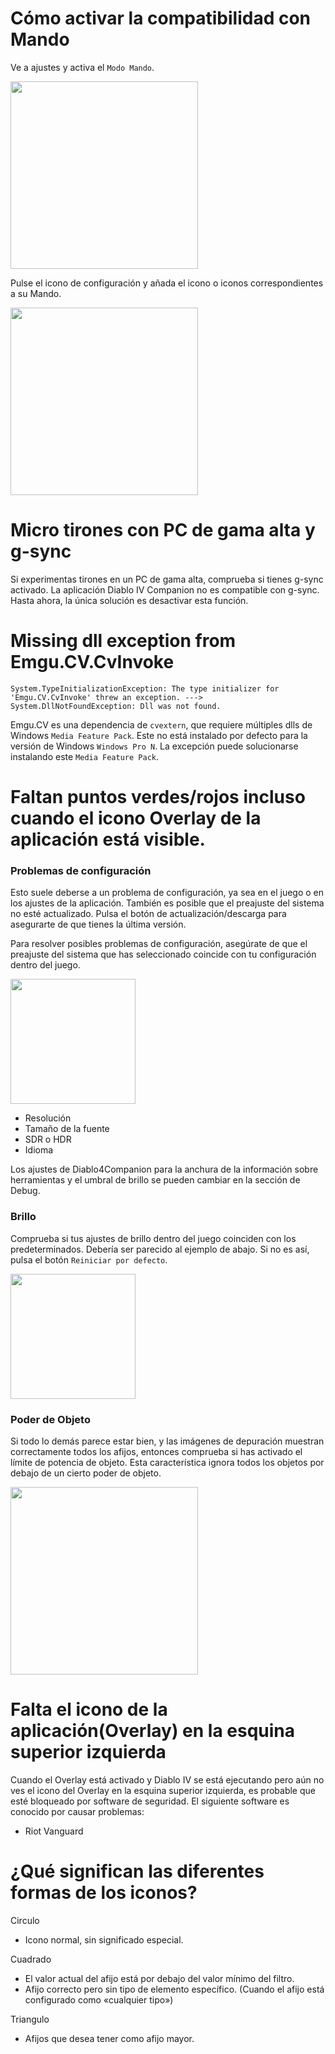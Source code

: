 # Cómo activar la compatibilidad con Mando

Ve a ajustes y activa el `Modo Mando`.

<img src="https://github.com/josdemmers/Diablo4Companion/assets/8627157/385a61ab-fb31-485b-83cf-86d02d352350" height="300">

Pulse el icono de configuración y añada el icono o iconos correspondientes a su Mando.

<img src="https://github.com/josdemmers/Diablo4Companion/assets/8627157/9bc013f7-d385-4f2c-a235-08eaa644901b" height="300">

# Micro tirones con PC de gama alta y g-sync

Si experimentas tirones en un PC de gama alta, comprueba si tienes g-sync activado.
La aplicación Diablo IV Companion no es compatible con g-sync. Hasta ahora, la única solución es desactivar esta función.

# Missing dll exception from Emgu.CV.CvInvoke

`System.TypeInitializationException: The type initializer for 'Emgu.CV.CvInvoke' threw an exception.
 ---> System.DllNotFoundException: Dll was not found.`

Emgu.CV es una dependencia de `cvextern`, que requiere múltiples dlls de Windows `Media Feature Pack`.
Este no está instalado por defecto para la versión de Windows `Windows Pro N`.
La excepción puede solucionarse instalando este `Media Feature Pack`.

# Faltan puntos verdes/rojos incluso cuando el icono Overlay de la aplicación está visible.

### Problemas de configuración

Esto suele deberse a un problema de configuración, ya sea en el juego o en los ajustes de la aplicación. 
También es posible que el preajuste del sistema no esté actualizado. Pulsa el botón de actualización/descarga para asegurarte de que tienes la última versión.

Para resolver posibles problemas de configuración, asegúrate de que el preajuste del sistema que has seleccionado coincide con tu configuración dentro del juego.

<img src="https://github.com/josdemmers/Diablo4Companion/assets/8627157/63be95e9-a95c-4b60-bda8-919f74ced8bd" height="200">

- Resolución
- Tamaño de la fuente
- SDR o HDR
- Idioma

Los ajustes de Diablo4Companion para la anchura de la información sobre herramientas y el umbral de brillo se pueden cambiar en la sección de Debug.

### Brillo

Comprueba si tus ajustes de brillo dentro del juego coinciden con los predeterminados. Debería ser parecido al ejemplo de abajo. Si no es así, pulsa el botón `Reiniciar por defecto`.

<img src="https://github.com/josdemmers/Diablo4Companion/assets/8627157/032e9499-7909-415e-ba32-362dbf053196" height="200">

### Poder de Objeto

Si todo lo demás parece estar bien, y las imágenes de depuración muestran correctamente todos los afijos, entonces comprueba si has activado el límite de potencia de objeto. Esta característica ignora todos los objetos por debajo de un cierto poder de objeto.

<img src="https://github.com/josdemmers/Diablo4Companion/assets/8627157/bf010a39-5a35-45dc-a9a6-0e918c93faae" height="300">

# Falta el icono de la aplicación(Overlay) en la esquina superior izquierda

Cuando el Overlay está activado y Diablo IV se está ejecutando pero aún no ves el icono del Overlay en la esquina superior izquierda, es probable que esté bloqueado por software de seguridad. El siguiente software es conocido por causar problemas:
- Riot Vanguard

# ¿Qué significan las diferentes formas de los iconos?

Circulo
* Icono normal, sin significado especial.

Cuadrado
* El valor actual del afijo está por debajo del valor mínimo del filtro.
* Afijo correcto pero sin tipo de elemento específico. (Cuando el afijo está configurado como «cualquier tipo»)

Triangulo
* Afijos que desea tener como afijo mayor.
